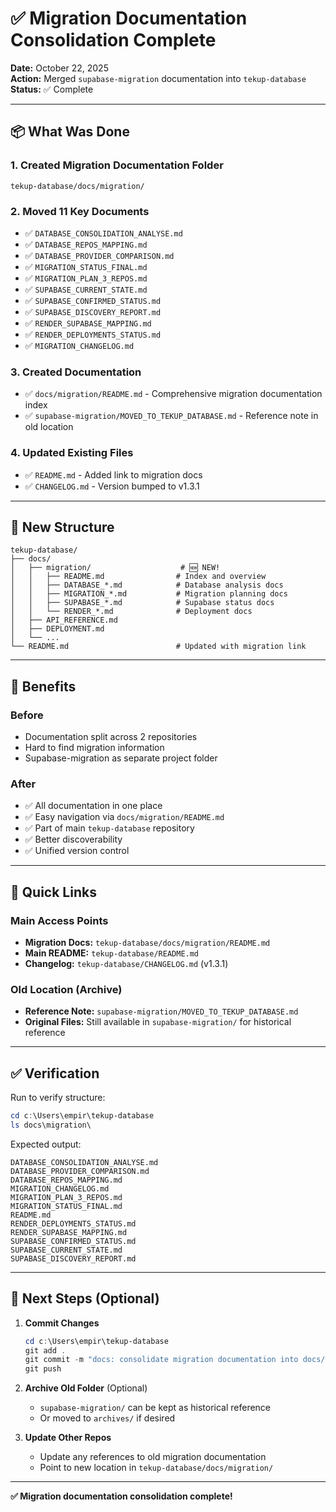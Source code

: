 # ✅ Migration Documentation Consolidation Complete

**Date:** October 22, 2025  
**Action:** Merged `supabase-migration` documentation into `tekup-database`  
**Status:** ✅ Complete

---

## 📦 What Was Done

### 1. Created Migration Documentation Folder

```
tekup-database/docs/migration/
```

### 2. Moved 11 Key Documents

- ✅ `DATABASE_CONSOLIDATION_ANALYSE.md`
- ✅ `DATABASE_REPOS_MAPPING.md`
- ✅ `DATABASE_PROVIDER_COMPARISON.md`
- ✅ `MIGRATION_STATUS_FINAL.md`
- ✅ `MIGRATION_PLAN_3_REPOS.md`
- ✅ `SUPABASE_CURRENT_STATE.md`
- ✅ `SUPABASE_CONFIRMED_STATUS.md`
- ✅ `SUPABASE_DISCOVERY_REPORT.md`
- ✅ `RENDER_SUPABASE_MAPPING.md`
- ✅ `RENDER_DEPLOYMENTS_STATUS.md`
- ✅ `MIGRATION_CHANGELOG.md`

### 3. Created Documentation

- ✅ `docs/migration/README.md` - Comprehensive migration documentation index
- ✅ `supabase-migration/MOVED_TO_TEKUP_DATABASE.md` - Reference note in old location

### 4. Updated Existing Files

- ✅ `README.md` - Added link to migration docs
- ✅ `CHANGELOG.md` - Version bumped to v1.3.1

---

## 📂 New Structure

```
tekup-database/
├── docs/
│   ├── migration/                    # 🆕 NEW!
│   │   ├── README.md                # Index and overview
│   │   ├── DATABASE_*.md            # Database analysis docs
│   │   ├── MIGRATION_*.md           # Migration planning docs
│   │   ├── SUPABASE_*.md            # Supabase status docs
│   │   └── RENDER_*.md              # Deployment docs
│   ├── API_REFERENCE.md
│   ├── DEPLOYMENT.md
│   └── ...
└── README.md                        # Updated with migration link
```

---

## 🎯 Benefits

### Before

- Documentation split across 2 repositories
- Hard to find migration information
- Supabase-migration as separate project folder

### After

- ✅ All documentation in one place
- ✅ Easy navigation via `docs/migration/README.md`
- ✅ Part of main `tekup-database` repository
- ✅ Better discoverability
- ✅ Unified version control

---

## 🔗 Quick Links

### Main Access Points

- **Migration Docs:** `tekup-database/docs/migration/README.md`
- **Main README:** `tekup-database/README.md`
- **Changelog:** `tekup-database/CHANGELOG.md` (v1.3.1)

### Old Location (Archive)

- **Reference Note:** `supabase-migration/MOVED_TO_TEKUP_DATABASE.md`
- **Original Files:** Still available in `supabase-migration/` for historical reference

---

## ✅ Verification

Run to verify structure:
```powershell
cd c:\Users\empir\tekup-database
ls docs\migration\
```

Expected output:
```
DATABASE_CONSOLIDATION_ANALYSE.md
DATABASE_PROVIDER_COMPARISON.md
DATABASE_REPOS_MAPPING.md
MIGRATION_CHANGELOG.md
MIGRATION_PLAN_3_REPOS.md
MIGRATION_STATUS_FINAL.md
README.md
RENDER_DEPLOYMENTS_STATUS.md
RENDER_SUPABASE_MAPPING.md
SUPABASE_CONFIRMED_STATUS.md
SUPABASE_CURRENT_STATE.md
SUPABASE_DISCOVERY_REPORT.md
```

---

## 📝 Next Steps (Optional)

1. **Commit Changes**
   ```powershell
   cd c:\Users\empir\tekup-database
   git add .
   git commit -m "docs: consolidate migration documentation into docs/migration/"
   git push
   ```

2. **Archive Old Folder** (Optional)
   - `supabase-migration/` can be kept as historical reference
   - Or moved to `archives/` if desired

3. **Update Other Repos**
   - Update any references to old migration documentation
   - Point to new location in `tekup-database/docs/migration/`

---

**✅ Migration documentation consolidation complete!**
